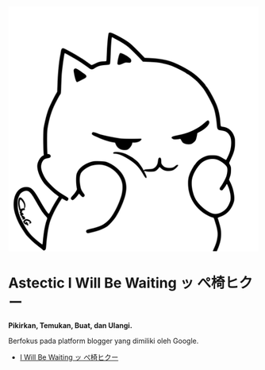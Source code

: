 <img alt="Cute React Angry" src="cute_angry_react.svg" title="Cute Angry React">

# Astectic I Will Be Waiting ッ ぺ椅ヒクー
**Pikirkan, Temukan, Buat, dan Ulangi.** 

Berfokus pada platform blogger yang dimiliki oleh Google.

- [I Will Be Waiting ッ ぺ椅ヒクー](https://astectic.blogspot.com?utm_source=github)
